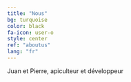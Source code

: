 ```yaml
---
title: "Nous"
bg: turquoise
color: black
fa-icon: user-o
style: center
ref: "aboutus"
lang: "fr"
---
```

Juan et Pierre, apiculteur et développeur
